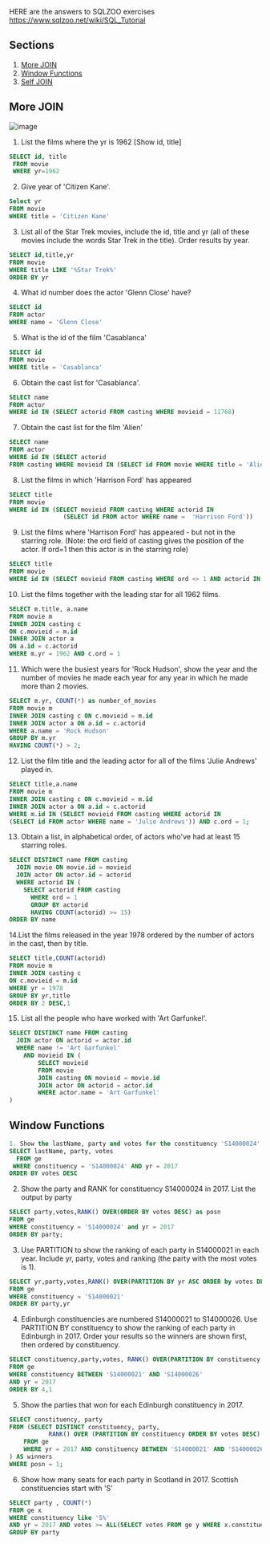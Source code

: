 HERE are the answers to SQLZOO exercises https://www.sqlzoo.net/wiki/SQL_Tutorial
## Sections
1.  [More JOIN](#more-join)
2.  [Window Functions](#window-functions)
3.  [Self JOIN](#self-join)

## More JOIN
![image](https://github.com/kjanicky/sqlzoo_anwers/assets/162624833/394b12b6-5a16-4143-829f-41a09c818a4d)

1. List the films where the yr is 1962 [Show id, title]
```sql
SELECT id, title
 FROM movie
 WHERE yr=1962
```
2. Give year of 'Citizen Kane'.
```sql
Select yr
FROM movie
WHERE title = 'Citizen Kane'
```
3. List all of the Star Trek movies, include the id, title and yr (all of these movies include the words Star Trek in the title). Order results by year.
```sql
SELECT id,title,yr
FROM movie
WHERE title LIKE '%Star Trek%'
ORDER BY yr
```
4. What id number does the actor 'Glenn Close' have?
```sql
SELECT id 
FROM actor
WHERE name = 'Glenn Close'
```
5. What is the id of the film 'Casablanca'
```sql
SELECT id 
FROM movie
WHERE title = 'Casablanca'
```
6. Obtain the cast list for 'Casablanca'.
```sql
SELECT name
FROM actor
WHERE id IN (SELECT actorid FROM casting WHERE movieid = 11768)
```
7. Obtain the cast list for the film 'Alien'
```sql
SELECT name
FROM actor
WHERE id IN (SELECT actorid
FROM casting WHERE movieid IN (SELECT id FROM movie WHERE title = 'Alien'))
```
8. List the films in which 'Harrison Ford' has appeared
```sql
SELECT title
FROM movie
WHERE id IN (SELECT movieid FROM casting WHERE actorid IN
               (SELECT id FROM actor WHERE name =  'Harrison Ford'))
```
9. List the films where 'Harrison Ford' has appeared - but not in the starring role. (Note: the ord field of casting gives the position of the actor. If ord=1 then this actor is in the starring role)
```sql
SELECT title
FROM movie
WHERE id IN (SELECT movieid FROM casting WHERE ord <> 1 AND actorid IN (SELECT id FROM actor WHERE name = 'Harrison Ford'))
```
10. List the films together with the leading star for all 1962 films.
```sql
SELECT m.title, a.name
FROM movie m
INNER JOIN casting c
ON c.movieid = m.id
INNER JOIN actor a
ON a.id = c.actorid
WHERE m.yr = 1962 AND c.ord = 1
```
11. Which were the busiest years for 'Rock Hudson', show the year and the number of movies he made each year for any year in which he made more than 2 movies.
```sql
SELECT m.yr, COUNT(*) as number_of_movies
FROM movie m
INNER JOIN casting c ON c.movieid = m.id
INNER JOIN actor a ON a.id = c.actorid
WHERE a.name = 'Rock Hudson'
GROUP BY m.yr
HAVING COUNT(*) > 2;
```
12. List the film title and the leading actor for all of the films 'Julie Andrews' played in.
```sql
SELECT title,a.name
FROM movie m
INNER JOIN casting c ON c.movieid = m.id
INNER JOIN actor a ON a.id = c.actorid
WHERE m.id IN (SELECT movieid FROM casting WHERE actorid IN 
(SELECT id FROM actor WHERE name = 'Julie Andrews')) AND c.ord = 1;
```
13. Obtain a list, in alphabetical order, of actors who've had at least 15 starring roles.
```sql
SELECT DISTINCT name FROM casting
  JOIN movie ON movie.id = movieid
  JOIN actor ON actor.id = actorid
  WHERE actorid IN (
	SELECT actorid FROM casting
	  WHERE ord = 1
	  GROUP BY actorid
	  HAVING COUNT(actorid) >= 15)
ORDER BY name
```
14.List the films released in the year 1978 ordered by the number of actors in the cast, then by title.
 ```sql
SELECT title,COUNT(actorid)
FROM movie m
INNER JOIN casting c
ON c.movieid = m.id
WHERE yr = 1978
GROUP BY yr,title
ORDER BY 2 DESC,1 
```
15. List all the people who have worked with 'Art Garfunkel'.
```sql
SELECT DISTINCT name FROM casting
  JOIN actor ON actorid = actor.id
  WHERE name != 'Art Garfunkel'
	AND movieid IN (
		SELECT movieid
		FROM movie
		JOIN casting ON movieid = movie.id
		JOIN actor ON actorid = actor.id
		WHERE actor.name = 'Art Garfunkel'
)
```
## Window Functions
```sql
1. Show the lastName, party and votes for the constituency 'S14000024' in 2017.
SELECT lastName, party, votes
  FROM ge
 WHERE constituency = 'S14000024' AND yr = 2017
ORDER BY votes DESC
```
2. Show the party and RANK for constituency S14000024 in 2017. List the output by party
```sql
SELECT party,votes,RANK() OVER(ORDER BY votes DESC) as posn
FROM ge
WHERE constituency = 'S14000024' and yr = 2017
ORDER BY party;
```
3. Use PARTITION to show the ranking of each party in S14000021 in each year. Include yr, party, votes and ranking (the party with the most votes is 1).
```sql
SELECT yr,party,votes,RANK() OVER(PARTITION BY yr ASC ORDER by votes DESC) AS posn
FROM ge
WHERE constituency = 'S14000021'
ORDER BY party,yr
```
4. Edinburgh constituencies are numbered S14000021 to S14000026.
Use PARTITION BY constituency to show the ranking of each party in Edinburgh in 2017. Order your results so the winners are shown first, then ordered by constituency.
```sql
SELECT constituency,party,votes, RANK() OVER(PARTITION BY constituency  ORDER BY votes DESC) AS posn
FROM ge
WHERE constituency BETWEEN 'S14000021' AND 'S14000026'
AND yr = 2017
ORDER BY 4,1
```
5. Show the parties that won for each Edinburgh constituency in 2017.
```sql
SELECT constituency, party
FROM (SELECT DISTINCT constituency, party, 
           RANK() OVER (PARTITION BY constituency ORDER BY votes DESC) AS posn
    FROM ge
    WHERE yr = 2017 AND constituency BETWEEN 'S14000021' AND 'S14000026'
) AS winners
WHERE posn = 1;
```
6. Show how many seats for each party in Scotland in 2017. Scottish constituencies start with 'S'
```sql
SELECT party , COUNT(*)
FROM ge x
WHERE constituency like 'S%'
AND yr = 2017 AND votes >= ALL(SELECT votes FROM ge y WHERE x.constituency = y. constituency AND y.yr = 2017)
GROUP BY party
```

